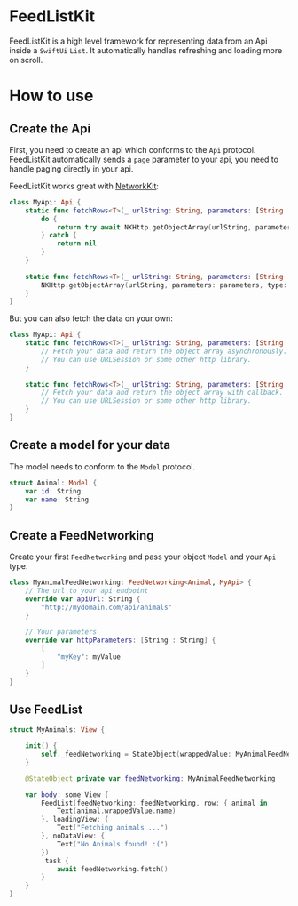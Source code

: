 # FeedListKit
FeedListKit is a high level framework for representing data from an Api inside a ``SwiftUi`` ``List``. It automatically handles refreshing and loading more on scroll.

# How to use

## Create the Api
First, you need to create an api which conforms to the ``Api`` protocol. FeedListKit automatically sends a ``page`` parameter to your api, you need to handle paging directly in your api.

FeedListKit works great with [NetworkKit](https://github.com/knoggl/NetworkKit):
```swift
class MyApi: Api {
    static func fetchRows<T>(_ urlString: String, parameters: [String : String]?, type: T.Type) async -> [T]? where T : Model {
        do {
            return try await NKHttp.getObjectArray(urlString, parameters: parameters, type: type)
        } catch {
            return nil
        }
    }
    
    static func fetchRows<T>(_ urlString: String, parameters: [String : String]?, type: T.Type, callback: @escaping ([T]?) -> ()) where T : Model {
        NKHttp.getObjectArray(urlString, parameters: parameters, type: type, callback: callback)
    }
}
```

But you can also fetch the data on your own:
```swift
class MyApi: Api {
    static func fetchRows<T>(_ urlString: String, parameters: [String : String]?, type: T.Type) async -> [T]? where T : Model {
        // Fetch your data and return the object array asynchronously.
        // You can use URLSession or some other http library.
    }
    
    static func fetchRows<T>(_ urlString: String, parameters: [String : String]?, type: T.Type, callback: @escaping ([T]?) -> ()) where T : Model {
        // Fetch your data and return the object array with callback.
        // You can use URLSession or some other http library.
    }
}
```

## Create a model for your data
The model needs to conform to the ``Model`` protocol.
```swift
struct Animal: Model {
    var id: String
    var name: String
}
```


## Create a FeedNetworking
Create your first ``FeedNetworking`` and pass your object ``Model`` and your ``Api`` type.
```swift
class MyAnimalFeedNetworking: FeedNetworking<Animal, MyApi> {
    // The url to your api endpoint
    override var apiUrl: String {
        "http://mydomain.com/api/animals"
    }
    
    // Your parameters
    override var httpParameters: [String : String] {
        [
            "myKey": myValue
        ]
    }
}
```

## Use FeedList
```swift
struct MyAnimals: View {

    init() {
        self._feedNetworking = StateObject(wrappedValue: MyAnimalFeedNetworking())
    }

    @StateObject private var feedNetworking: MyAnimalFeedNetworking

    var body: some View {
        FeedList(feedNetworking: feedNetworking, row: { animal in
            Text(animal.wrappedValue.name)
        }, loadingView: {
            Text("Fetching animals ...")
        }, noDataView: {
            Text("No Animals found! :(")
        })
        .task {
            await feedNetworking.fetch()
        }
    }
}
```

